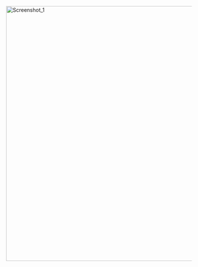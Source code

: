 <img width="692" alt="Screenshot_1" src="https://github.com/Irinaries/Docker/assets/136864184/391d56ed-04e5-4e1b-b7cb-a4acf40812d0">
